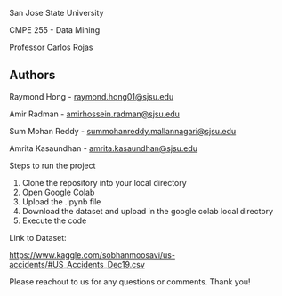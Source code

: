 San Jose State University

CMPE 255 - Data Mining

Professor Carlos Rojas

## Authors
Raymond Hong - raymond.hong01@sjsu.edu

Amir Radman - amirhossein.radman@sjsu.edu

Sum Mohan Reddy - summohanreddy.mallannagari@sjsu.edu

Amrita Kasaundhan - amrita.kasaundhan@sjsu.edu


Steps to run the project
1. Clone the repository into your local directory
2. Open Google Colab
3. Upload the .ipynb file
4. Download the dataset and upload in the google colab local directory
5.  Execute the code

Link to Dataset: 

https://www.kaggle.com/sobhanmoosavi/us-accidents/#US_Accidents_Dec19.csv

Please reachout to us for any questions or comments. Thank you!
